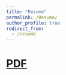 ```yaml
---
title: "Resume"
permalink: /Resume/
author_profile: true
redirect_from:
  - /resume
---
```


[PDF](https://jeetkanjani7.github.io/files/Kanjani_Jeet_resume.pdf)
======
